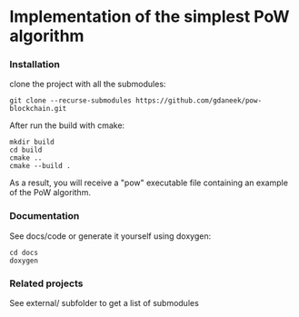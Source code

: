 # Implementation of the simplest PoW algorithm

### Installation

clone the project with all the submodules:

```
git clone --recurse-submodules https://github.com/gdaneek/pow-blockchain.git
```

After run the build with cmake:
```
mkdir build
cd build
cmake ..
cmake --build .
```
As a result, you will receive a "pow" executable file containing an example of the PoW algorithm.

### Documentation

See docs/code or generate it yourself using doxygen:
```
cd docs
doxygen
```

### Related projects

See external/ subfolder to get a list of submodules